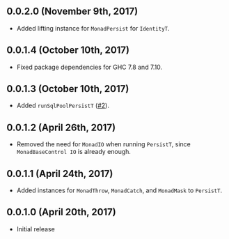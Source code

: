 ## 0.0.2.0 (November 9th, 2017)

- Added lifting instance for `MonadPersist` for `IdentityT`.

## 0.0.1.4 (October 10th, 2017)

- Fixed package dependencies for GHC 7.8 and 7.10.

## 0.0.1.3 (October 10th, 2017)

- Added `runSqlPoolPersistT` ([#2](https://github.com/cjdev/monad-persist/pull/2)).

## 0.0.1.2 (April 26th, 2017)

- Removed the need for `MonadIO` when running `PersistT`, since `MonadBaseControl IO` is already enough.

## 0.0.1.1 (April 24th, 2017)

- Added instances for `MonadThrow`, `MonadCatch`, and `MonadMask` to `PersistT`.

## 0.0.1.0 (April 20th, 2017)

- Initial release

